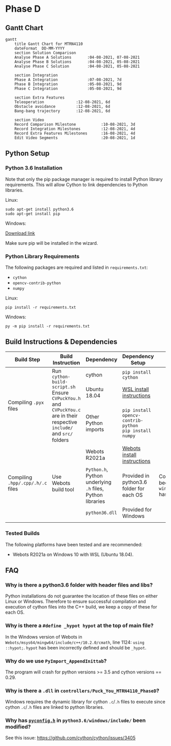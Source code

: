# Phase D

## Gantt Chart

```mermaid
gantt
    title Gantt Chart for MTRN4110
    dateFormat  DD-MM-YYYY
    section Solution Comparison
    Analyse Phase A Solutions       :04-08-2021, 07-08-2021
    Analyse Phase B Solutions       :04-08-2021, 05-08-2021
    Analyse Phase C Solution        :04-08-2021, 05-08-2021

    section Integration
    Phase A Integration             :07-08-2021, 7d
    Phase B Integration             :05-08-2021, 9d
    Phase C Integration             :05-08-2021, 9d

    section Extra Features
    Teleoperation              :12-08-2021, 6d
    Obstacle avoidance         :12-08-2021, 6d
    Bang-bang trajectory       :12-08-2021, 6d

    section Video
    Record Comparison Milestone           :10-08-2021, 3d
    Record Integration Milestones         :12-08-2021, 4d
    Record Extra Features Milestones      :16-08-2021, 4d
    Edit Video Segments                   :20-08-2021, 1d
```

## Python Setup

### Python 3.6 Installation

Note that only the pip package manager is required to install Python library requirements. This will allow Cython to link dependencies to Python libraries.

Linux:
```
sudo apt-get install python3.6
sudo apt-get install pip
```

Windows:

[Download link](https://www.python.org/ftp/python/3.6.0/python-3.6.0-amd64.exe)

Make sure pip will be installed in the wizard.

### Python Library Requirements

The following packages are required and listed in `requirements.txt`:
- `cython`
- `opencv-contrib-python`
- `numpy`

Linux:
```
pip install -r requirements.txt
```

Windows:
```
py -m pip install -r requirements.txt
```

## Build Instructions & Dependencies

<table>
<thead>
    <tr>
        <th>Build Step</th>
        <th>Build Instruction</th>
        <th>Dependency</th>
        <th>Dependency Setup</th>
        <th>Modifications Made</th>
    </tr>
</thead>
<tbody>
    <tr>
    </tr>
    <tr>
        <td rowspan="3">Compiling <code>.pyx</code> files</td>
        <td rowspan="3">Run <code>cython-build-script.sh</code><br>Ensure <code>CVPuckYou.h</code> and <code>CVPuckYou.c</code> are in their respective <code>include/</code> and <code>src/</code> folders</td>
        <td>cython</td>
        <td><code>pip install cython</code></td>
        <td></td>
    </tr>
    <tr>
        <td>Ubuntu 18.04</td>
        <td><a href="https://docs.microsoft.com/en-us/windows/wsl/install-win10">WSL install instructions</a></td>
        <td></td>
    </tr>
    <tr>
        <td>Other Python imports</td>
        <td><code>pip install opencv-contrib-python</code><br><code>pip install numpy</code></td>
        <td></td>
    </tr>
    <tr>
        <td rowspan="4">Compiling <code>.hpp/.cpp/.h/.c</code> files</td>
        <td rowspan="4">Use Webots build tool</td>
        <td>Webots R2021a</td>
        <td><a href="https://cyberbotics.com/doc/guide/installation-procedure"> Webots install instructions</a></td>
        <td></td>
    </tr>
    <tr>
        <td><code>Python.h</code>, Python underlying <code>.h</code> files, Python libraries</td>
        <td>Provided in python3.6 folder for each OS</td>
        <td>Controller <code>Makefile</code> has been modified<br><code>windows/include/pyconfig.h</code> has been modified</td>
    </tr>
    <tr>
        <td><code>python36.dll</code></td>
        <td>Provided for Windows</td>
        <td></td>
    </tr>
    <tr>
        <td></td>
        <td></td>
        <td></td>
    </tr>
</tbody>
</table>

### Tested Builds

The following platforms have been tested and are recommended:
- Webots R2021a on Windows 10 with WSL (Ubuntu 18.04).

## FAQ

### Why is there a python3.6 folder with header files and libs?

Python installations do not guarantee the location of these files on either Linux or Windows. Therefore to ensure successful compilation and execution of cython files into the C++ build, we keep a copy of these for each OS.

### Why is there a `#define _hypot hypot` at the top of main file?

In the Windows version of Webots in `Webots/msys64/mingw64/include/c++/10.2.0/cmath`, line 1124: `using ::hypot;`. `hypot` has been incorrectly defined and should be `_hypot`.

### Why do we use `PyImport_AppendInittab`?

The program will crash for python versions >= 3.5 and cython versions == 0.29.

### Why is there a `.dll` in `controllers/Puck_You_MTRN4110_PhaseD`?

Windows requires the dynamic library for cython `.c`/`.h` files to execute since cython `.c`/`.h` files are linked to python libraries.

### Why has [`pyconfig.h`](https://gitlab.com/puck-you/phase-d/-/blob/dev/python3.6/windows/include/pyconfig.h) in `python3.6/windows/include/` been modified?

See this issue: https://github.com/cython/cython/issues/3405
